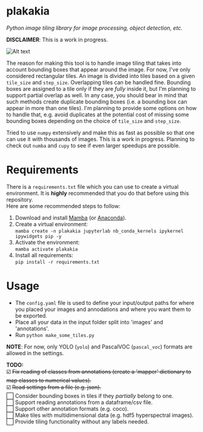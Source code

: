 # plakakia
*Python image tiling library for image processing, object detection, etc.*

**DISCLAIMER**: This is a work in progress.  
  
![Alt text](logo/logo.png?raw=true "This is a \"plakaki\", meaning tile in Greek.")  

The reason for making this tool is to handle image tiling that takes into account bounding boxes that appear around the image. For now, I've only considered rectangular tiles. An image is divided into tiles based on a given `tile_size` and `step_size`. Overlapping tiles can be handled fine. Bounding boxes are assigned to a tile only if they are *fully* inside it, but I'm planning to support partial overlap as well. In any case, you should bear in mind that such methods create duplicate bounding boxes (i.e. a bounding box can appear in more than one tiles). I'm planning to provide some options on how to handle that, e.g. avoid duplicates at the potential cost of missing some bounding boxes depending on the choice of `tile_size` and `step_size`.  
  
Tried to use `numpy` extensively and make this as fast as possible so that one can use it with thousands of images. This is a work in progress. Planning to check out `numba` and `cupy` to see if even larger speedups are possible.

# Requirements
There is a `requirements.txt` file which you can use to create a virtual environment. It is **highly** recommended that you do that before using this repository.  
Here are some recommended steps to follow:  
 1. Download and install [Mamba](https://mamba.readthedocs.io/en/latest/installation.html) (or [Anaconda](https://www.anaconda.com/products/distribution)). 
 2. Create a virtual environment:  
 `mamba create -n plakakia jupyterlab nb_conda_kernels ipykernel ipywidgets pip -y`  
 3. Activate the environment:  
 `mamba activate plakakia`
 4. Install all requirements:  
 `pip install -r requirements.txt`

# Usage

 - The `config.yaml` file is used to define your input/output paths for where you placed your images and annodations and where you want them to be exported.
 - Place all your data in the input folder split into 'images' and 'annotations'.
 - Run `python make_some_tiles.py`

 **NOTE**: For now, only YOLO (`yolo`) and PascalVOC (`pascal_voc`) formats are allowed in the settings. 
  
**TODO:**  
 ☑️ ~~Fix reading of classes from annotations (create a 'mapper' dictionary to map classes to numerical values).~~  
 ☑️ ~~Read settings from a file (e.g. json).~~  
 ⬜️ Consider bounding boxes in tiles if they *partially* belong to one.  
 ⬜️ Support reading annotations from a dataframe/csv file.  
 ⬜️ Support other annotation formats (e.g. coco).  
 ⬜️ Make tiles with multidimensional data (e.g. hdf5 hyperspectral images).  
 ⬜️ Provide tiling functionality without any labels needed.  
